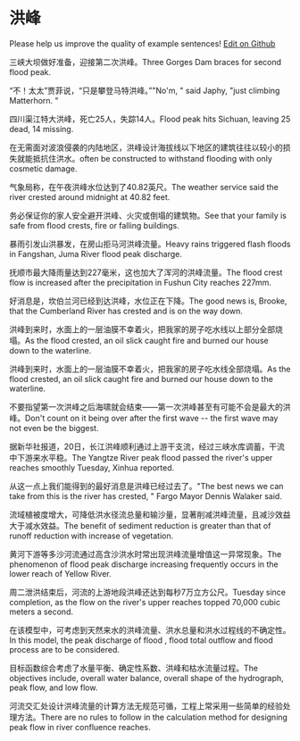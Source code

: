 # 洪峰

Please help us improve the quality of example sentences! [Edit on Github](https://github.com/jiyushe/jiyu-example-sentence-source/blob/main/chinese/hongfeng.md)

<p><span class="chinese">三峡大坝做好准备，迎接第二次洪峰。</span><span class="english">Three Gorges Dam braces for second flood peak.</span></p>

<p><span class="chinese">“不！太太”贾菲说，“只是攀登马特洪峰。”</span><span class="english">"No'm, " said Japhy, "just climbing Matterhorn. "</span></p>

<p><span class="chinese">四川渠江特大洪峰，死亡25人，失踪14人。</span><span class="english">Flood peak hits Sichuan, leaving 25 dead, 14 missing.</span></p>

<p><span class="chinese">在无需面对波浪侵袭的内陆地区，洪峰设计海拔线以下地区的建筑往往以较小的损失就能抵抗住洪水。</span><span class="english">often be constructed to withstand flooding with only cosmetic damage.</span></p>

<p><span class="chinese">气象局称，在午夜洪峰水位达到了40.82英尺。</span><span class="english">The weather service said the river crested around midnight at 40.82 feet.</span></p>

<p><span class="chinese">务必保证你的家人安全避开洪峰、火灾或倒塌的建筑物。</span><span class="english">See that your family is safe from flood crests, fire or falling buildings.</span></p>

<p><span class="chinese">暴雨引发山洪暴发，在房山拒马河洪峰流量。</span><span class="english">Heavy rains triggered flash floods in Fangshan, Juma River flood peak discharge.</span></p>

<p><span class="chinese">抚顺市最大降雨量达到227毫米，这也加大了浑河的洪峰流量。</span><span class="english">The flood crest flow is increased after the precipitation in Fushun City reaches 227mm.</span></p>

<p><span class="chinese">好消息是，坎伯兰河已经到达洪峰，水位正在下降。</span><span class="english">The good news is, Brooke, that the Cumberland River has crested and is on the way down.</span></p>

<p><span class="chinese">洪峰到来时，水面上的一层油膜不幸着火，把我家的房子吃水线以上部分全部烧塌。</span><span class="english">As the flood crested, an oil slick caught fire and burned our house down to the waterline.</span></p>

<p><span class="chinese">洪峰到来时，水面上的一层油膜不幸着火，把我家的房子吃水线全部烧塌。</span><span class="english">As the flood crested, an oil slick caught fire and burned our house down to the waterline.</span></p>

<p><span class="chinese">不要指望第一次洪峰之后海啸就会结束——第一次洪峰甚至有可能不会是最大的洪峰。</span><span class="english">Don't count on it being over after the first wave -- the first wave may not even be the biggest.</span></p>

<p><span class="chinese">据新华社报道，20日，长江洪峰顺利通过上游干支流，经过三峡水库调蓄，干流中下游来水平稳。</span><span class="english">The Yangtze River peak flood passed the river's upper reaches smoothly Tuesday, Xinhua reported.</span></p>

<p><span class="chinese">从这一点上我们能得到的最好消息是洪峰已经过去了。</span><span class="english">"The best news we can take from this is the river has crested, " Fargo Mayor Dennis Walaker said.</span></p>

<p><span class="chinese">流域植被度增大，可降低洪水径流总量和输沙量，显著削减洪峰流量，且减沙效益大于减水效益。</span><span class="english">The benefit of sediment reduction is greater than that of runoff reduction with increase of vegetation.</span></p>

<p><span class="chinese">黄河下游等多沙河流通过高含沙洪水时常出现洪峰流量增值这一异常现象。</span><span class="english">The phenomenon of flood peak discharge increasing frequently occurs in the lower reach of Yellow River.</span></p>

<p><span class="chinese">周二泄洪结束后，河流的上游地段洪峰还达到每秒7万立方公尺。</span><span class="english">Tuesday since completion, as the flow on the river's upper reaches topped 70,000 cubic meters a second.</span></p>

<p><span class="chinese">在该模型中，可考虑到天然来水的洪峰流量、洪水总量和洪水过程线的不确定性。</span><span class="english">In this model, the peak discharge of flood , flood total outflow and flood process are to be considered.</span></p>

<p><span class="chinese">目标函数综合考虑了水量平衡、确定性系数、洪峰和枯水流量过程。</span><span class="english">The objectives include, overall water balance, overall shape of the hydrograph, peak flow, and low flow.</span></p>

<p><span class="chinese">河流交汇处设计洪峰流量的计算方法无规范可循，工程上常采用一些简单的经验处理方法。</span><span class="english">There are no rules to follow in the calculation method for designing peak flow in river confluence reaches.</span></p>

